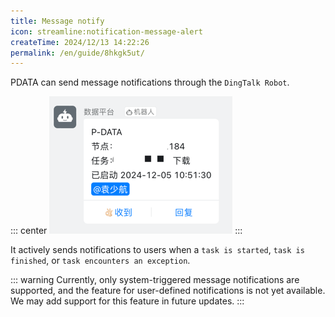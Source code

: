 ```yaml
---
title: Message notify
icon: streamline:notification-message-alert
createTime: 2024/12/13 14:22:26
permalink: /en/guide/8hkgk5ut/
---
```


PDATA can send message notifications through the `DingTalk Robot`.

::: center
![机器人消息通知](/message/message.png)
:::

It actively sends notifications to users when a `task is started`, `task is finished`,
or `task encounters an exception`.

::: warning
Currently, only system-triggered message notifications are supported, and the feature for user-defined notifications is
not yet available. We may add support for this feature in future updates.
:::
